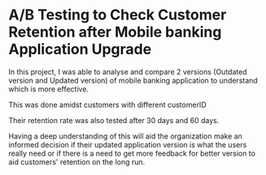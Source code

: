 # A/B Testing to Check Customer Retention after Mobile banking Application Upgrade

In this project, I was able to analyse and compare 2 versions (Outdated version and Updated version) of mobile banking application to understand which is more effective.  

This was done amidst customers with different customerID  

Their retention rate was also tested after 30 days and 60 days.  

Having a deep understanding of this will aid the organization make an informed decision if their updated application version is what the users really need or if there is a need to get more feedback for better version to aid customers' retention on the long run.
